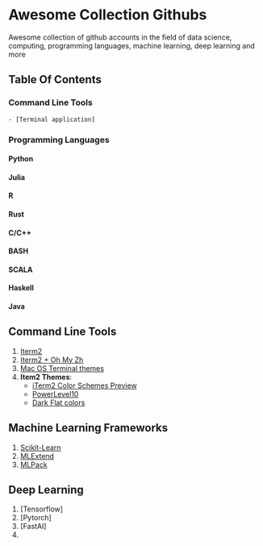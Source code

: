 # Awesome Collection Githubs

Awesome collection of github accounts in the field of data science, computing, programming languages, machine learning, deep learning and more 


## Table Of Contents

### Command Line Tools 
	- [Terminal application]

### Programming Languages

#### Python 


#### Julia 


#### R 


#### Rust


#### C/C++


#### BASH


#### SCALA


#### Haskell


#### Java 


## Command Line Tools 

1. [Iterm2](https://github.com/gnachman/iTerm2)
2. [Iterm2 + Oh My Zh](https://gist.github.com/kevin-smets/8568070)
3. [Mac OS Terminal themes](https://github.com/lysyi3m/macos-terminal-themes)
4. **Item2 Themes**:
	- [iTerm2 Color Schemes Preview](https://iterm2-color-schemes-preview.vercel.app/)
	- [PowerLevel10](https://github.com/romkatv/powerlevel10k)
	- [Dark Flat colors](https://github.com/QuentinWatt/dark-flat-iterm-colors)



## Machine Learning Frameworks

1. [Scikit-Learn]()
2. [MLExtend]()
3. [MLPack](https://github.com/mlpack)


## Deep Learning

1. [Tensorflow]
2. [Pytorch]
3. [FastAI]
4. 